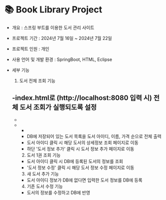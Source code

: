 # 📚 Book Library Project
- 개요 : 스프링 부트를 이용한 도서 관리 사이트
- 프로젝트 기간 : 2024년 7월 16일 ~ 2024년 7월 22일
- 프로젝트 인원 : 개인
- 사용 언어 및 개발 환경 : SpringBoot, HTML, Eclipse
- 세부 기능
    1. 도서 전체 조회 기능
 
  -index.html로 (http://localhost:8080 입력 시) 전체 도서 조회가 실행되도록 설정
  -
  -
  -
    - 
    - DB에 저장되어 있는 도서 목록을 도서 아이디, 이름, 가격 순으로 전체 출력
    - 도서 아이디 클릭 시 해당 도서의 상세정보 조회 페이지로 이동
    - 하단 '도서 정보 추가' 클릭 시 도서 정보 추가 페이지로 이동

   
    2. 도서 1권 조회 기능 
    - 도서 아이디 클릭 시 DB에 등록된 도서의 정보를 조회
    - '도서 정보 수정' 클릭 시 해당 도서 정보 수정 페이지로 이동

 
    3. 새 도서 추가 기능
    - 도서 아이디 정보가 DB에 없다면 입력한 도서 정보를 DB에 등록

  
    4. 기존 도서 수정 기능
    - 도서의 정보를 수정하고 DB에 반영
